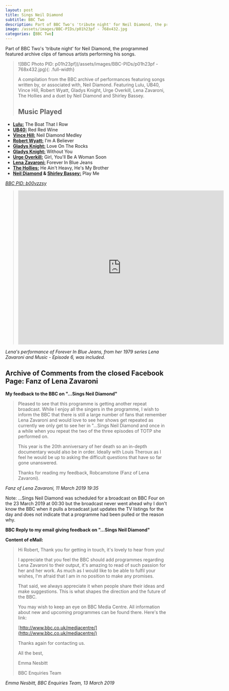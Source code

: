 ```yaml
---
layout: post
title: Sings Neil Diamond
subtitle: BBC Two
description: Part of BBC Two's 'tribute night' for Neil Diamond, the programmed featured archive clips of famous artists performing his songs.  Lena's performance of Forever In Blue Jeans, from her 1979 series Lena Zavaroni and Music - Episode 6, was included.
image: /assets/images/BBC-PIDs/p01h23pf - 768x432.jpg
categories: [BBC Two]
---
```


Part of BBC Two's 'tribute night' for Neil Diamond, the programmed featured archive clips of famous artists performing his songs.

> ![BBC Photo PID: p01h23pf](/assets/images/BBC-PIDs/p01h23pf - 768x432.jpg){: .full-width}
>
> A compilation from the BBC archive of performances featuring songs written by, or associated with, Neil Diamond. Featuring Lulu, UB40, Vince Hill, Robert Wyatt, Gladys Knight, Urge Overkill, Lena Zavaroni, The Hollies and a duet by Neil Diamond and Shirley Bassey.
>
> ## Music Played
* **[Lulu:](https://www.bbc.co.uk/music/artists/002e9f6e-13af-4347-83c5-f5ace70e0ec4)** The Boat That I Row
* **[UB40:](https://www.bbc.co.uk/music/artists/7113aab7-628f-4050-ae49-dbecac110ca8)** Red Red Wine
* **[Vince Hill:](https://www.bbc.co.uk/music/artists/9e4c2b4c-8454-417e-a4e0-f7f2ef976cc6)** Neil Diamond Medley
* **[Robert Wyatt:](https://www.bbc.co.uk/music/artists/9f041c61-f382-4048-a1f1-33105124bb99)** I'm A Believer
* **[Gladys Knight:](https://www.bbc.co.uk/music/artists/68f644b2-42ed-4d11-8bc7-633d5250721b)** Love On The Rocks
* **[Gladys Knight:](https://www.bbc.co.uk/music/artists/68f644b2-42ed-4d11-8bc7-633d5250721b)** Without You
* **[Urge Overkill:](https://www.bbc.co.uk/music/artists/120e728a-4078-47b7-a31c-d581ade28bde)** Girl, You'll Be A Woman Soon
* **[Lena Zavaroni:](https://www.bbc.co.uk/music/artists/aff837a0-055d-4ed2-b894-676b6930f755)** Forever In Blue Jeans
* **[The Hollies:](https://www.bbc.co.uk/music/artists/d4305549-6b4e-4a57-b24d-8af0743fe191)** He Ain't Heavy, He's My Brother
* **[Neil Diamond](https://www.bbc.co.uk/music/artists/a42d3fd5-55de-4206-86c3-4fbb5404018f) & [Shirley Bassey:](https://www.bbc.co.uk/music/artists/05ec70a5-3858-4346-a649-fda0a297b8c1)** Play Me

<cite>[BBC PID: b00vzzsy](https://www.bbc.co.uk/programmes/b00vzzsy)</cite>

> <div class="responsive-video"><iframe width="640px" height="480px" src="https://www.youtube.com/embed/tsHVJvkJY2o?rel=0&amp;showinfo=1" frameborder="0" allowfullscreen=""></iframe></div>

<cite>Lena's performance of Forever In Blue Jeans, from her 1979 series Lena Zavaroni and Music - Episode 6, was included.</cite>

## Archive of Comments from the closed Facebook Page: Fanz of Lena Zavaroni
**My feedback to the BBC on "...Sings Neil Diamond"**

> Pleased to see that this programme is getting another repeat broadcast. While I enjoy all the singers in the programme, I wish to inform the BBC that there is still a large number of fans that remember Lena Zavaroni and would love to see her shows get repeated as currently we only get to see her in "...Sings Neil Diamond and once in a while when you repeat the two of the three episodes of TOTP she performed on.
>
> This year is the 20th anniversary of her death so an in-depth documentary would also be in order. Ideally with Louis Theroux as I feel he would be up to asking the difficult questions that have so far gone unanswered.
>
> Thanks for reading my feedback,
> Robcamstone (Fanz of Lena Zavaroni).

<cite>Fanz of Lena Zavaroni, 11 March 2019 19:35</cite>

Note: ...Sings Neil Diamond was scheduled for a broadcast on BBC Four on the 23 March 2019 at 00:30 but the broadcast never went ahead why I don't know the BBC when it pulls a broadcast just updates the TV listings for the day and does not indicate that a programme had been pulled or the reason why.

**BBC Reply to my email giving feedback on "...Sings Neil Diamond"**

**Content of eMail:**

> Hi Robert, Thank you for getting in touch, it's lovely to hear from you!
>
> I appreciate that you feel the BBC should add programmes regarding Lena Zavaroni to their output, it's amazing to read of such passion for her and her work. As much as I would like to be able to fulfil your wishes, I'm afraid that I am in no position to make any promises.
>
> That said, we always appreciate it when people share their ideas and make suggestions. This is what shapes the direction and the future of the BBC.
>
> You may wish to keep an eye on BBC Media Centre. All information about new and upcoming programmes can be found there. Here's the link:
>
> [http://www.bbc.co.uk/mediacentre/](http://www.bbc.co.uk/mediacentre/)
>
> Thanks again for contacting us.
>
> All the best,
>
> Emma Nesbitt
>
> BBC Enquiries Team

<cite>Emma Nesbitt, BBC Enquiries Team, 13 March 2019</cite>
